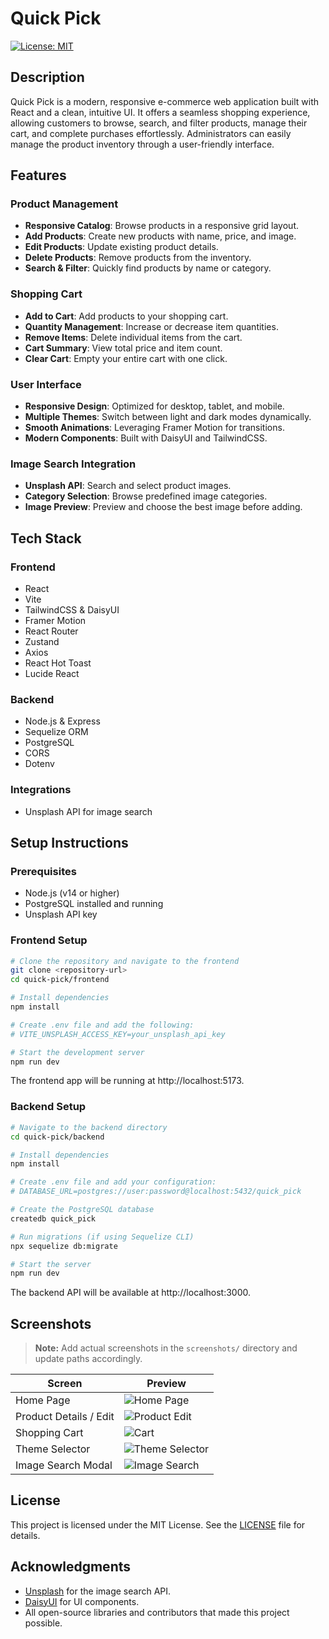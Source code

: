 # Quick Pick

[![License: MIT](https://img.shields.io/badge/License-MIT-yellow.svg)](#license)

## Description

Quick Pick is a modern, responsive e-commerce web application built with React and a clean, intuitive UI. It offers a seamless shopping experience, allowing customers to browse, search, and filter products, manage their cart, and complete purchases effortlessly. Administrators can easily manage the product inventory through a user-friendly interface.

## Features

### Product Management
- **Responsive Catalog**: Browse products in a responsive grid layout.
- **Add Products**: Create new products with name, price, and image.
- **Edit Products**: Update existing product details.
- **Delete Products**: Remove products from the inventory.
- **Search & Filter**: Quickly find products by name or category.

### Shopping Cart
- **Add to Cart**: Add products to your shopping cart.
- **Quantity Management**: Increase or decrease item quantities.
- **Remove Items**: Delete individual items from the cart.
- **Cart Summary**: View total price and item count.
- **Clear Cart**: Empty your entire cart with one click.

### User Interface
- **Responsive Design**: Optimized for desktop, tablet, and mobile.
- **Multiple Themes**: Switch between light and dark modes dynamically.
- **Smooth Animations**: Leveraging Framer Motion for transitions.
- **Modern Components**: Built with DaisyUI and TailwindCSS.

### Image Search Integration
- **Unsplash API**: Search and select product images.
- **Category Selection**: Browse predefined image categories.
- **Image Preview**: Preview and choose the best image before adding.

## Tech Stack

### Frontend
- React
- Vite
- TailwindCSS & DaisyUI
- Framer Motion
- React Router
- Zustand
- Axios
- React Hot Toast
- Lucide React

### Backend
- Node.js & Express
- Sequelize ORM
- PostgreSQL
- CORS
- Dotenv

### Integrations
- Unsplash API for image search

## Setup Instructions

### Prerequisites
- Node.js (v14 or higher)
- PostgreSQL installed and running
- Unsplash API key

### Frontend Setup
```bash
# Clone the repository and navigate to the frontend
git clone <repository-url>
cd quick-pick/frontend

# Install dependencies
npm install

# Create .env file and add the following:
# VITE_UNSPLASH_ACCESS_KEY=your_unsplash_api_key

# Start the development server
npm run dev
```
The frontend app will be running at http://localhost:5173.

### Backend Setup
```bash
# Navigate to the backend directory
cd quick-pick/backend

# Install dependencies
npm install

# Create .env file and add your configuration:
# DATABASE_URL=postgres://user:password@localhost:5432/quick_pick

# Create the PostgreSQL database
createdb quick_pick

# Run migrations (if using Sequelize CLI)
npx sequelize db:migrate

# Start the server
npm run dev
```
The backend API will be available at http://localhost:3000.

## Screenshots

> **Note:** Add actual screenshots in the `screenshots/` directory and update paths accordingly.

| Screen                  | Preview                                |
| ----------------------- | -------------------------------------- |
| Home Page               | ![Home Page](./screenshots/home.png)   |
| Product Details / Edit  | ![Product Edit](./screenshots/edit.png)|
| Shopping Cart           | ![Cart](./screenshots/cart.png)        |
| Theme Selector          | ![Theme Selector](./screenshots/theme.png)|
| Image Search Modal      | ![Image Search](./screenshots/image_search.png)|

## License

This project is licensed under the MIT License. See the [LICENSE](LICENSE) file for details.

## Acknowledgments
- [Unsplash](https://unsplash.com/) for the image search API.
- [DaisyUI](https://daisyui.com/) for UI components.
- All open-source libraries and contributors that made this project possible.

